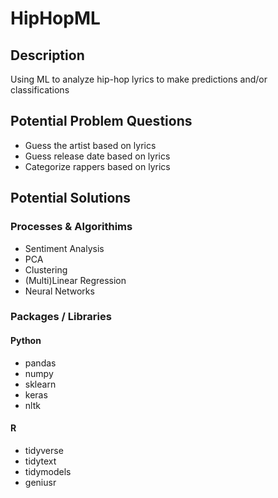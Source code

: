 # HipHopML

## Description
Using ML to analyze hip-hop lyrics to make predictions and/or classifications 

## Potential Problem Questions
* Guess the artist based on lyrics
* Guess release date based on lyrics
* Categorize rappers based on lyrics

## Potential Solutions
### Processes & Algorithims
* Sentiment Analysis
* PCA
* Clustering
* (Multi)Linear Regression
* Neural Networks

### Packages / Libraries
####  Python
* pandas
* numpy
* sklearn
* keras
* nltk
#### R
* tidyverse
* tidytext
* tidymodels
* geniusr
